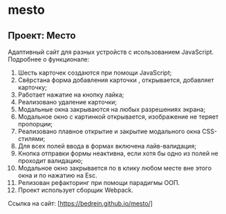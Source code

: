 # mesto

## Проект: Место

Адаптивный сайт для разных устройств с исользованием JavaScript.
Подробнее о функционале:

1. Шесть карточек создаются при помощи JavaScript;
2. Cвёрстана форма добавления карточки , открывается, добавляет карточку;
3. Работает нажатие на кнопку лайка;
4. Реализовано удаление карточки;
5. Модальные окна закрываются на любых разрешениях экрана;
6. Модальное окно с картинкой открывается, изображение не теряет пропорции;
7. Реализовано плавное открытие и закрытие модального окна CSS-стилями;
8. Для всех полей ввода в формах включена лайв-валидация;
9. Кнопка отправки формы неактивна, если хотя бы одно из полей не проходит валидацию;
10. Модальное окно закрывается по в клику любом месте вне этого окна и по нажатию на Esc.
11. Релизован рефакторинг при помощи парадигмы ООП.
12. Проект использует сборщик Webpack.

Ссылка на сайт: [https://bedrein.github.io/mesto/]
